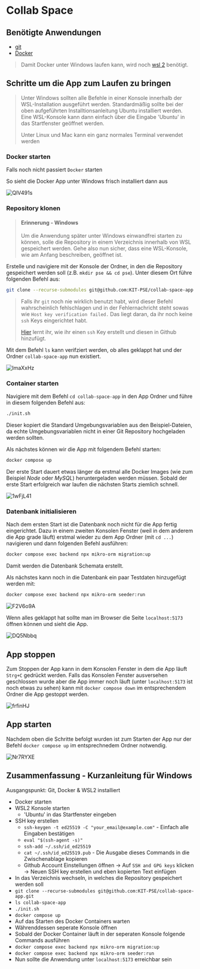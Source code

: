 # Collab Space

## Benötigte Anwendungen
- [git](https://git-scm.com/download/win)
- [Docker](https://www.docker.com/products/docker-desktop/)

> Damit Docker unter Windows laufen kann, wird noch [wsl 2](https://learn.microsoft.com/en-us/windows/wsl/install) benötigt.


## Schritte um die App zum Laufen zu bringen

> Unter Windows sollten alle Befehle in einer Konsole innerhalb der WSL-Installation ausgeführt werden. Standardmäßig sollte bei der oben aufgeführten Installtionsanleitung Ubuntu installiert werden. Eine WSL-Konsole kann dann einfach über die Eingabe 'Ubuntu' in das Startfenster geöffnet werden.
>
> Unter Linux und Mac kann ein ganz normales Terminal verwendet werden

### Docker starten

Falls noch nicht passiert `Docker` starten  

So sieht die Docker App unter Windows frisch installiert dann aus

![QlV491s](https://github.com/KIT-PSE/collab-space-app/assets/37345813/bc18c12f-fa87-486d-b7bf-4e79e91da97f)

### Repository klonen

>#### Erinnerung - Windows
>Um die Anwendung später unter Windows einwandfrei starten zu können, solle die Repository in einem Verzeichnis innerhalb von WSL gespeichert werden. Gehe also nun sicher, dass eine WSL-Konsole, wie am Anfang beschreiben, geöffnet ist.

Erstelle und navigiere mit der Konsole der Ordner, in den die Repository gespeichert werden soll (z.B. `mkdir pse && cd pse`). Unter diesem Ort führe folgenden Befehl aus:

```bash
git clone --recurse-submodules git@github.com:KIT-PSE/collab-space-app.git
```

> Falls ihr `git` noch nie wirklich benutzt habt, wird dieser Befehl wahrscheinlich fehlschlagen und in der Fehlernachricht steht sowas wie `Host key verification failed.` Das liegt daran, da ihr noch keine `ssh` Keys eingerichtet habt.
>
> [Hier](https://docs.github.com/en/authentication/connecting-to-github-with-ssh/generating-a-new-ssh-key-and-adding-it-to-the-ssh-agent) lernt ihr, wie ihr einen `ssh` Key erstellt und diesen in Github hinzufügt.

Mit dem Befehl `ls` kann verifziert werden, ob alles geklappt hat und der Ordner `collab-space-app` nun existiert.

![lmaXxHz](https://github.com/KIT-PSE/collab-space-app/assets/37345813/e7148a82-3518-4fe4-93d1-20e2e41a88de)

### Container starten

Navigiere mit dem Befehl `cd collab-space-app` in den App Ordner und führe in diesem folgenden Befehl aus:

```bash
./init.sh
```
Dieser kopiert die Standard Umgebungsvariablen aus den Beispiel-Dateien, da echte Umgebungsvariablen nicht in einer Git Repository hochgeladen werden sollten.

Als nächstes können wir die App mit folgendem Befehl starten:

```bash
docker compose up
```

Der erste Start dauert etwas länger da erstmal alle Docker Images (wie zum Beispiel *Node* oder *MySQL*) heruntergeladen werden müssen. Sobald der erste Start erfolgreich war laufen die nächsten Starts ziemlich schnell.

![1wFjL41](https://github.com/KIT-PSE/collab-space-app/assets/37345813/e49a3288-9fff-4434-81e7-17a4f68d5616)

### Datenbank initialisieren

Nach dem ersten Start ist die Datenbank noch nicht für die App fertig eingerichtet. Dazu in einem zweiten Konsolen Fenster (weil in dem anderem die App grade läuft) erstmal wieder zu dem App Ordner (mit `cd ...`) navigieren und dann folgenden Befehl ausführen:

```bash
docker compose exec backend npx mikro-orm migration:up
```

Damit werden die Datenbank Schemata erstellt.

Als nächstes kann noch in die Datenbank ein paar Testdaten hinzugefügt werden mit:

```bash
docker compose exec backend npx mikro-orm seeder:run
```

![F2V6o9A](https://github.com/KIT-PSE/collab-space-app/assets/37345813/bb1b8013-8046-421c-b2e9-1a146e80b6ab)

Wenn alles geklappt hat sollte man im Browser die Seite `localhost:5173` öffnen können und sieht die App.

![DQ5Nbbq](https://github.com/KIT-PSE/collab-space-app/assets/37345813/b8e1d8ba-a687-4518-838e-1a0b9a2d8335)


## App stoppen

Zum Stoppen der App kann in dem Konsolen Fenster in dem die App läuft `Strg+C` gedrückt werden. Falls das Konsolen Fenster ausversehen geschlossen wurde aber die App immer noch läuft (unter `localhost:5173` ist noch etwas zu sehen) kann mit `docker compose down` im entsprechendem Ordner die App gestoppt werden.

![frfinHJ](https://github.com/KIT-PSE/collab-space-app/assets/37345813/4c3f7a0e-0aab-48c9-8118-871bbff8a697)

## App starten

Nachdem oben die Schritte befolgt wurden ist zum Starten der App nur der Befehl `docker compose up` im entsprechnedem Ordner notwendig.

![Nr7RYXE](https://github.com/KIT-PSE/collab-space-app/assets/37345813/10460c8f-f8ce-42d4-b2cb-011c281e1a69)


## Zusammenfassung - Kurzanleitung für Windows
Ausgangspunkt: Git, Docker & WSL2 installiert
- Docker starten
- WSL2 Konsole starten
  - 'Ubuntu' in das Startfenster eingeben
- SSH key erstellen
  - `ssh-keygen -t ed25519 -C "your_email@example.com"` - Einfach alle Eingaben bestätigen
  - `eval "$(ssh-agent -s)"`
  - `ssh-add ~/.ssh/id_ed25519`
  - `cat ~/.ssh/id_ed25519.pub` - Die Ausgabe dieses Commands in die Zwischenablage kopieren
  - Github Account Einstellungen öffnen -> Auf `SSH and GPG keys` klicken -> Neuen SSH key erstellen und eben kopierten Text einfügen
- In das Verzeichnis wechseln, in welches die Repository gespeichert werden soll
- `git clone --recurse-submodules git@github.com:KIT-PSE/collab-space-app.git`
- `ls collab-space-app`
- `./init.sh`
- `docker compose up`
- Auf das Starten des Docker Containers warten
- Währenddessen seperate Konsole öffnen
- Sobald der Docker Container läuft in der seperaten Konsole folgende Commands ausführen
- `docker compose exec backend npx mikro-orm migration:up`
- `docker compose exec backend npx mikro-orm seeder:run`
- Nun sollte die Anwendung unter `localhost:5173` erreichbar sein

